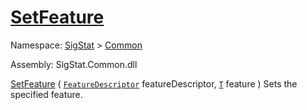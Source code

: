 # [SetFeature](./Signature-100663440.md)

Namespace: [SigStat]() > [Common](./../README.md)

Assembly: SigStat.Common.dll

[SetFeature](./Signature-100663440.md) ( [`FeatureDescriptor`](./../FeatureDescriptor.md) featureDescriptor, [`T`](./Signature-100663440.md) feature )              Sets the specified feature.
